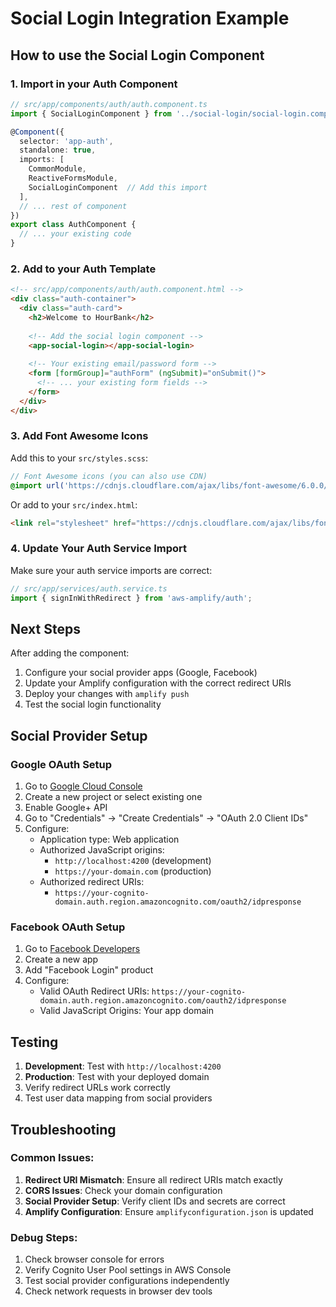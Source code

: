 # Social Login Integration Example

## How to use the Social Login Component

### 1. Import in your Auth Component

```typescript
// src/app/components/auth/auth.component.ts
import { SocialLoginComponent } from '../social-login/social-login.component';

@Component({
  selector: 'app-auth',
  standalone: true,
  imports: [
    CommonModule,
    ReactiveFormsModule,
    SocialLoginComponent  // Add this import
  ],
  // ... rest of component
})
export class AuthComponent {
  // ... your existing code
}
```

### 2. Add to your Auth Template

```html
<!-- src/app/components/auth/auth.component.html -->
<div class="auth-container">
  <div class="auth-card">
    <h2>Welcome to HourBank</h2>
    
    <!-- Add the social login component -->
    <app-social-login></app-social-login>
    
    <!-- Your existing email/password form -->
    <form [formGroup]="authForm" (ngSubmit)="onSubmit()">
      <!-- ... your existing form fields -->
    </form>
  </div>
</div>
```

### 3. Add Font Awesome Icons

Add this to your `src/styles.scss`:

```scss
// Font Awesome icons (you can also use CDN)
@import url('https://cdnjs.cloudflare.com/ajax/libs/font-awesome/6.0.0/css/all.min.css');
```

Or add to your `src/index.html`:

```html
<link rel="stylesheet" href="https://cdnjs.cloudflare.com/ajax/libs/font-awesome/6.0.0/css/all.min.css">
```

### 4. Update Your Auth Service Import

Make sure your auth service imports are correct:

```typescript
// src/app/services/auth.service.ts
import { signInWithRedirect } from 'aws-amplify/auth';
```

## Next Steps

After adding the component:

1. Configure your social provider apps (Google, Facebook)
2. Update your Amplify configuration with the correct redirect URIs
3. Deploy your changes with `amplify push`
4. Test the social login functionality

## Social Provider Setup

### Google OAuth Setup

1. Go to [Google Cloud Console](https://console.cloud.google.com/)
2. Create a new project or select existing one
3. Enable Google+ API
4. Go to "Credentials" → "Create Credentials" → "OAuth 2.0 Client IDs"
5. Configure:
   - Application type: Web application
   - Authorized JavaScript origins: 
     - `http://localhost:4200` (development)
     - `https://your-domain.com` (production)
   - Authorized redirect URIs:
     - `https://your-cognito-domain.auth.region.amazoncognito.com/oauth2/idpresponse`

### Facebook OAuth Setup

1. Go to [Facebook Developers](https://developers.facebook.com/)
2. Create a new app
3. Add "Facebook Login" product
4. Configure:
   - Valid OAuth Redirect URIs: `https://your-cognito-domain.auth.region.amazoncognito.com/oauth2/idpresponse`
   - Valid JavaScript Origins: Your app domain

## Testing

1. **Development**: Test with `http://localhost:4200`
2. **Production**: Test with your deployed domain
3. Verify redirect URLs work correctly
4. Test user data mapping from social providers

## Troubleshooting

### Common Issues:

1. **Redirect URI Mismatch**: Ensure all redirect URIs match exactly
2. **CORS Issues**: Check your domain configuration
3. **Social Provider Setup**: Verify client IDs and secrets are correct
4. **Amplify Configuration**: Ensure `amplifyconfiguration.json` is updated

### Debug Steps:

1. Check browser console for errors
2. Verify Cognito User Pool settings in AWS Console
3. Test social provider configurations independently
4. Check network requests in browser dev tools
